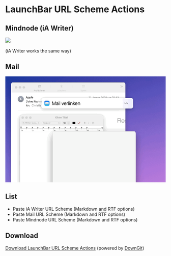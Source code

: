 # LaunchBar URL Scheme Actions
## Mindnode (iA Writer)

<img src="mindnodeURL.gif" width="600"/> 

(iA Writer works the same way)

## Mail

<img src="mailURL.gif" width="600"/> 

## List

- Paste iA Writer URL Scheme (Markdown and RTF options)
- Paste Mail URL Scheme (Markdown and RTF options)
- Paste Mindnode URL Scheme (Markdown and RTF options)

## Download

[Download LaunchBar URL Scheme Actions](https://minhaskamal.github.io/DownGit/#/home?url=https://github.com/Ptujec/LaunchBar/tree/master/URL-Scheme-Actions) (powered by [DownGit](https://github.com/MinhasKamal/DownGit))
